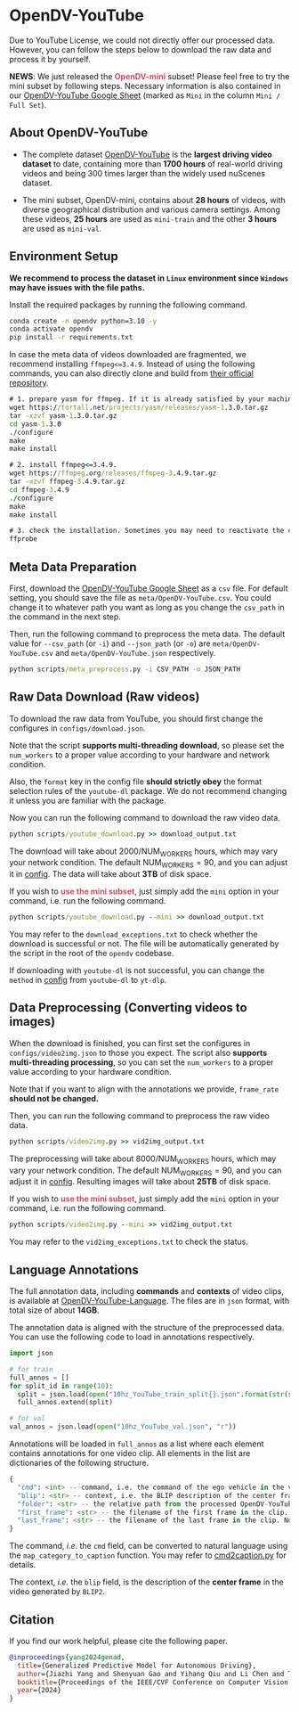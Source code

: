 # OpenDV-YouTube
Due to YouTube License, we could not directly offer our processed data. However, you can follow the steps below to download the raw data and process it by yourself.

**NEWS**: We just released the **<font style="color:#cc4e63">OpenDV-mini</font>** subset!
Please feel free to try the mini subset by following steps. Necessary information is also contained in our <a href="https://docs.google.com/spreadsheets/d/1bHWWP_VXeEe5UzIG-QgKFBdH7mNlSC4GFSJkEhFnt2I" target="_blank">OpenDV-YouTube Google Sheet</a> (marked as `Mini` in the column `Mini / Full Set`).

## About OpenDV-YouTube

- The complete dataset <a href="https://docs.google.com/spreadsheets/d/1bHWWP_VXeEe5UzIG-QgKFBdH7mNlSC4GFSJkEhFnt2I" target="_blank">OpenDV-YouTube</a> is the **largest driving video dataset** to date, containing more than **1700 hours** of real-world driving videos and being 300 times larger than the widely used nuScenes dataset.

- The mini subset, OpenDV-mini, contains about **28 hours** of videos, with diverse geographical distribution and various camera settings. Among these videos, **25 hours** are used as `mini-train` and the other **3 hours** are used as `mini-val`.

## Environment Setup

**We recommend to process the dataset in `Linux` environment since `Windows` may have issues with the file paths.**

Install the required packages by running the following command.

```cmd
conda create -n opendv python=3.10 -y
conda activate opendv
pip install -r requirements.txt
```

In case the meta data of videos downloaded are fragmented, we recommend installing `ffmpeg<=3.4.9`. Instead of using the following commands, you can also directly clone and build from [their official repository](https://github.com/FFmpeg/FFmpeg/tree/release/3.4).

```cmd
# 1. prepare yasm for ffmpeg. If it is already satisfied by your machine, skip to the next step.
wget https://tortall.net/projects/yasm/releases/yasm-1.3.0.tar.gz
tar -xzvf yasm-1.3.0.tar.gz
cd yasm-1.3.0
./configure
make
make install

# 2. install ffmpeg<=3.4.9.
wget https://ffmpeg.org/releases/ffmpeg-3.4.9.tar.gz
tar -xzvf ffmpeg-3.4.9.tar.gz
cd ffmpeg-3.4.9
./configure
make
make install

# 3. check the installation. Sometimes you may need to reactivate the conda environment to see it working.
ffprobe
```

## Meta Data Preparation
First, download the <a href="https://docs.google.com/spreadsheets/d/1bHWWP_VXeEe5UzIG-QgKFBdH7mNlSC4GFSJkEhFnt2I" target="_blank">OpenDV-YouTube Google Sheet</a> as a `csv` file. For default setting, you should save the file as `meta/OpenDV-YouTube.csv`. You could change it to whatever path you want as long as you change the `csv_path` in the command in the next step.

Then, run the following command to preprocess the meta data. The default value for `--csv_path` (or `-i`) and `--json_path` (or `-o`) are `meta/OpenDV-YouTube.csv` and `meta/OpenDV-YouTube.json` respectively. 

```cmd
python scripts/meta_preprocess.py -i CSV_PATH -o JSON_PATH
```

## Raw Data Download (Raw videos)

To download the raw data from YouTube, you should first change the configures in `configs/download.json`. 

Note that the script **supports multi-threading download**, so please set the `num_workers` to a proper value according to your hardware and network condition.

Also, the `format` key in the config file **should strictly obey** the format selection rules of the `youtube-dl` package. We do not recommend changing it unless you are familiar with the package.

Now you can run the following command to download the raw video data.

```cmd
python scripts/youtube_download.py >> download_output.txt
```

The download will take about $2000/\mathrm{NUM_{WORKERS}}$ hours, which may vary your network condition. 
The default $\mathrm{NUM_{WORKERS}} = 90$, and you can adjust it in [config](configs/download.json#L7).
The data will take about **3TB** of disk space.

If you wish to **<font style="color:#cc4e63">use the mini subset</font>**, just simply add the `mini` option in your command, i.e. run the following command.

```cmd
python scripts/youtube_download.py --mini >> download_output.txt
```

You may refer to the `download_exceptions.txt` to check whether the download is successful or not. The file will be automatically generated by the script in the root of the `opendv` codebase.

If downloading with `youtube-dl` is not successful, you can change the `method` in [config](configs/download.json#L4) from `youtube-dl` to `yt-dlp`.

## Data Preprocessing (Converting videos to images)

When the download is finished, you can first set the configures in `configs/video2img.json` to those you expect. The script also **supports multi-threading processing**, so you can set the `num_workers` to a proper value according to your hardware condition.

Note that if you want to align with the annotations we provide, `frame_rate` **should not be changed.**

Then, you can run the following command to preprocess the raw video data.

```cmd
python scripts/video2img.py >> vid2img_output.txt
```

The preprocessing will take about $8000/\mathrm{NUM_{WORKERS}}$ hours, which may vary your network condition. 
The default $\mathrm{NUM_{WORKERS}} = 90$, and you can adjust it in [config](configs/video2img.json#L6).
Resulting images will take about **25TB** of disk space.

If you wish to **<font style="color:#cc4e63">use the mini subset</font>**, just simply add the `mini` option in your command, i.e. run the following command.

```cmd
python scripts/video2img.py --mini >> vid2img_output.txt
```

You may refer to the `vid2img_exceptions.txt` to check the status.

## Language Annotations

The full annotation data, including **commands** and **contexts** of video clips, is available at <a href="https://huggingface.co/datasets/OpenDriveLab/OpenDV-YouTube-Language" target="_blank">OpenDV-YouTube-Language</a>. The files are in `json` format, with total size of about **14GB**.

The annotation data is aligned with the structure of the preprocessed data. You can use the following code to load in annotations respectively.

```python
import json

# for train
full_annos = []
for split_id in range(10):
  split = json.load(open("10hz_YouTube_train_split{}.json".format(str(split_id)), "r"))
  full_annos.extend(split)

# for val
val_annos = json.load(open("10hz_YouTube_val.json", "r"))
```

Annotations will be loaded in `full_annos` as a list where each element contains annotations for one video clip. All elements in the list are dictionaries of the following structure.

```python
{
  "cmd": <int> -- command, i.e. the command of the ego vehicle in the video clip.
  "blip": <str> -- context, i.e. the BLIP description of the center frame in the video clip.
  "folder": <str> -- the relative path from the processed OpenDV-YouTube dataset root to the image folder of the video clip.
  "first_frame": <str> -- the filename of the first frame in the clip. Note that this file is included in the video clip.
  "last_frame": <str> -- the filename of the last frame in the clip. Note that this file is included in the video clip.
}
```

The command, *i.e.* the `cmd` field, can be converted to natural language using the `map_category_to_caption` function. You may refer to [cmd2caption.py](utils/cmd2caption.py#L158) for details.

The context, *i.e.* the `blip` field, is the description of the **center frame** in the video generated by `BLIP2`.


## Citation

If you find our work helpful, please cite the following paper.

```bibtex
@inproceedings{yang2024genad,
  title={Generalized Predictive Model for Autonomous Driving},
  author={Jiazhi Yang and Shenyuan Gao and Yihang Qiu and Li Chen and Tianyu Li and Bo Dai and Kashyap Chitta and Penghao Wu and Jia Zeng and Ping Luo and Jun Zhang and Andreas Geiger and Yu Qiao and Hongyang Li},
  booktitle={Proceedings of the IEEE/CVF Conference on Computer Vision and Pattern Recognition},
  year={2024}
}
```